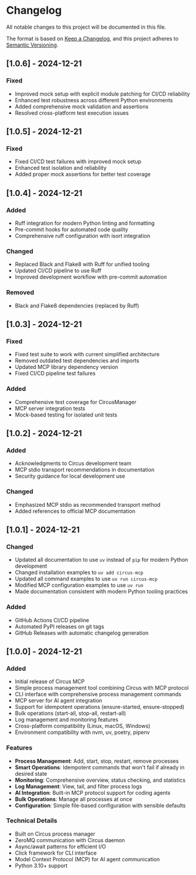 # Changelog

All notable changes to this project will be documented in this file.

The format is based on [Keep a Changelog](https://keepachangelog.com/en/1.0.0/),
and this project adheres to [Semantic Versioning](https://semver.org/spec/v2.0.0.html).

## [1.0.6] - 2024-12-21

### Fixed
- Improved mock setup with explicit module patching for CI/CD reliability
- Enhanced test robustness across different Python environments
- Added comprehensive mock validation and assertions
- Resolved cross-platform test execution issues

## [1.0.5] - 2024-12-21

### Fixed
- Fixed CI/CD test failures with improved mock setup
- Enhanced test isolation and reliability
- Added proper mock assertions for better test coverage

## [1.0.4] - 2024-12-21

### Added
- Ruff integration for modern Python linting and formatting
- Pre-commit hooks for automated code quality
- Comprehensive ruff configuration with isort integration

### Changed
- Replaced Black and Flake8 with Ruff for unified tooling
- Updated CI/CD pipeline to use Ruff
- Improved development workflow with pre-commit automation

### Removed
- Black and Flake8 dependencies (replaced by Ruff)

## [1.0.3] - 2024-12-21

### Fixed
- Fixed test suite to work with current simplified architecture
- Removed outdated test dependencies and imports
- Updated MCP library dependency version
- Fixed CI/CD pipeline test failures

### Added
- Comprehensive test coverage for CircusManager
- MCP server integration tests
- Mock-based testing for isolated unit tests

## [1.0.2] - 2024-12-21

### Added
- Acknowledgments to Circus development team
- MCP stdio transport recommendations in documentation
- Security guidance for local development use

### Changed
- Emphasized MCP stdio as recommended transport method
- Added references to official MCP documentation

## [1.0.1] - 2024-12-21

### Changed
- Updated all documentation to use `uv` instead of `pip` for modern Python development
- Changed installation examples to `uv add circus-mcp`
- Updated all command examples to use `uv run circus-mcp`
- Modified MCP configuration examples to use `uv run`
- Made documentation consistent with modern Python tooling practices

### Added
- GitHub Actions CI/CD pipeline
- Automated PyPI releases on git tags
- GitHub Releases with automatic changelog generation

## [1.0.0] - 2024-12-21

### Added
- Initial release of Circus MCP
- Simple process management tool combining Circus with MCP protocol
- CLI interface with comprehensive process management commands
- MCP server for AI agent integration
- Support for idempotent operations (ensure-started, ensure-stopped)
- Bulk operations (start-all, stop-all, restart-all)
- Log management and monitoring features
- Cross-platform compatibility (Linux, macOS, Windows)
- Environment compatibility with nvm, uv, poetry, pipenv

### Features
- **Process Management**: Add, start, stop, restart, remove processes
- **Smart Operations**: Idempotent commands that won't fail if already in desired state
- **Monitoring**: Comprehensive overview, status checking, and statistics
- **Log Management**: View, tail, and filter process logs
- **AI Integration**: Built-in MCP protocol support for coding agents
- **Bulk Operations**: Manage all processes at once
- **Configuration**: Simple file-based configuration with sensible defaults

### Technical Details
- Built on Circus process manager
- ZeroMQ communication with Circus daemon
- Async/await patterns for efficient I/O
- Click framework for CLI interface
- Model Context Protocol (MCP) for AI agent communication
- Python 3.10+ support
